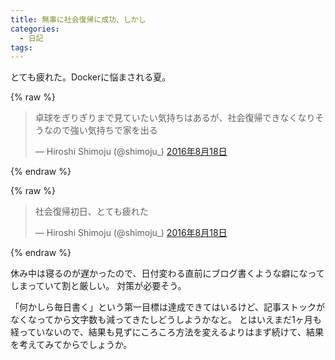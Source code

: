```yaml
---
title: 無事に社会復帰に成功、しかし
categories:
  - 日記
tags:
---
```


とても疲れた。Dockerに悩まされる夏。

{% raw %}
<blockquote class="twitter-tweet" data-lang="ja"><p lang="ja" dir="ltr">卓球をぎりぎりまで見ていたい気持ちはあるが、社会復帰できなくなりそうなので強い気持ちで家を出る</p>&mdash; Hiroshi Shimoju (@shimoju_) <a href="https://twitter.com/shimoju_/status/766062842768347137">2016年8月18日</a></blockquote>
<script async src="//platform.twitter.com/widgets.js" charset="utf-8"></script>
{% endraw %}

{% raw %}
<blockquote class="twitter-tweet" data-lang="ja"><p lang="ja" dir="ltr">社会復帰初日、とても疲れた</p>&mdash; Hiroshi Shimoju (@shimoju_) <a href="https://twitter.com/shimoju_/status/766233852771610624">2016年8月18日</a></blockquote>
<script async src="//platform.twitter.com/widgets.js" charset="utf-8"></script>
{% endraw %}

休み中は寝るのが遅かったので、日付変わる直前にブログ書くような癖になってしまっていて割と厳しい。
対策が必要そう。

「何かしら毎日書く」という第一目標は達成できてはいるけど、記事ストックがなくなってから文字数も減ってきたしどうしようかなと。
とはいえまだ1ヶ月も経っていないので、結果も見ずにころころ方法を変えるよりはまず続けて、結果を考えてみてからでしょうか。
